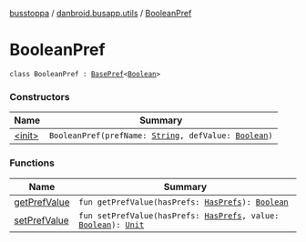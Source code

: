 [busstoppa](../../index.md) / [danbroid.busapp.utils](../index.md) / [BooleanPref](./index.md)

# BooleanPref

`class BooleanPref : `[`BasePref`](../-base-pref/index.md)`<`[`Boolean`](https://kotlinlang.org/api/latest/jvm/stdlib/kotlin/-boolean/index.html)`>`

### Constructors

| Name | Summary |
|---|---|
| [&lt;init&gt;](-init-.md) | `BooleanPref(prefName: `[`String`](https://kotlinlang.org/api/latest/jvm/stdlib/kotlin/-string/index.html)`, defValue: `[`Boolean`](https://kotlinlang.org/api/latest/jvm/stdlib/kotlin/-boolean/index.html)`)` |

### Functions

| Name | Summary |
|---|---|
| [getPrefValue](get-pref-value.md) | `fun getPrefValue(hasPrefs: `[`HasPrefs`](../-has-prefs/index.md)`): `[`Boolean`](https://kotlinlang.org/api/latest/jvm/stdlib/kotlin/-boolean/index.html) |
| [setPrefValue](set-pref-value.md) | `fun setPrefValue(hasPrefs: `[`HasPrefs`](../-has-prefs/index.md)`, value: `[`Boolean`](https://kotlinlang.org/api/latest/jvm/stdlib/kotlin/-boolean/index.html)`): `[`Unit`](https://kotlinlang.org/api/latest/jvm/stdlib/kotlin/-unit/index.html) |
